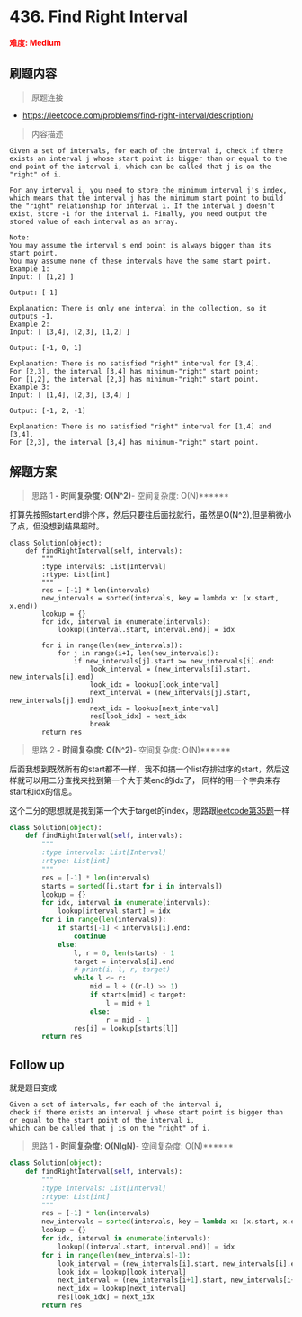 # 436. Find Right Interval

**<font color=red>难度: Medium</font>**

## 刷题内容

> 原题连接

* https://leetcode.com/problems/find-right-interval/description/

> 内容描述

```
Given a set of intervals, for each of the interval i, check if there exists an interval j whose start point is bigger than or equal to the end point of the interval i, which can be called that j is on the "right" of i.

For any interval i, you need to store the minimum interval j's index, which means that the interval j has the minimum start point to build the "right" relationship for interval i. If the interval j doesn't exist, store -1 for the interval i. Finally, you need output the stored value of each interval as an array.

Note:
You may assume the interval's end point is always bigger than its start point.
You may assume none of these intervals have the same start point.
Example 1:
Input: [ [1,2] ]

Output: [-1]

Explanation: There is only one interval in the collection, so it outputs -1.
Example 2:
Input: [ [3,4], [2,3], [1,2] ]

Output: [-1, 0, 1]

Explanation: There is no satisfied "right" interval for [3,4].
For [2,3], the interval [3,4] has minimum-"right" start point;
For [1,2], the interval [2,3] has minimum-"right" start point.
Example 3:
Input: [ [1,4], [2,3], [3,4] ]

Output: [-1, 2, -1]

Explanation: There is no satisfied "right" interval for [1,4] and [3,4].
For [2,3], the interval [3,4] has minimum-"right" start point.
```

## 解题方案

> 思路 1
******- 时间复杂度: O(N^2)******- 空间复杂度: O(N)******


打算先按照start,end排个序，然后只要往后面找就行，虽然是O(N^2),但是稍微小了点，但没想到结果超时。

```
class Solution(object):
    def findRightInterval(self, intervals):
        """
        :type intervals: List[Interval]
        :rtype: List[int]
        """
        res = [-1] * len(intervals)
        new_intervals = sorted(intervals, key = lambda x: (x.start, x.end))
        lookup = {}
        for idx, interval in enumerate(intervals):
            lookup[(interval.start, interval.end)] = idx
            
        for i in range(len(new_intervals)):
            for j in range(i+1, len(new_intervals)):
                if new_intervals[j].start >= new_intervals[i].end:
                    look_interval = (new_intervals[i].start, new_intervals[i].end)
                    look_idx = lookup[look_interval]
                    next_interval = (new_intervals[j].start, new_intervals[j].end)
                    next_idx = lookup[next_interval]
                    res[look_idx] = next_idx
                    break
        return res
```

> 思路 2
******- 时间复杂度: O(N^2)******- 空间复杂度: O(N)******

后面我想到既然所有的start都不一样，我不如搞一个list存排过序的start，然后这样就可以用二分查找来找到第一个大于某end的idx了，
同样的用一个字典来存start和idx的信息。

这个二分的思想就是找到第一个大于target的index，思路跟[leetcode第35题](https://github.com/apachecn/awesome-leetcode/blob/master/docs/Leetcode_Solutions/035._search_insert_position.md)一样

```python
class Solution(object):
    def findRightInterval(self, intervals):
        """
        :type intervals: List[Interval]
        :rtype: List[int]
        """
        res = [-1] * len(intervals)
        starts = sorted([i.start for i in intervals])
        lookup = {}
        for idx, interval in enumerate(intervals):
            lookup[interval.start] = idx
        for i in range(len(intervals)):
            if starts[-1] < intervals[i].end:
                continue
            else:
                l, r = 0, len(starts) - 1
                target = intervals[i].end
                # print(i, l, r, target)
                while l <= r:
                    mid = l + ((r-l) >> 1)
                    if starts[mid] < target:
                        l = mid + 1
                    else:
                        r = mid - 1
                res[i] = lookup[starts[l]]     
        return res
```






## Follow up


就是题目变成
```
Given a set of intervals, for each of the interval i, 
check if there exists an interval j whose start point is bigger than or equal to the start point of the interval i, 
which can be called that j is on the "right" of i.
```


> 思路 1
******- 时间复杂度: O(NlgN)******- 空间复杂度: O(N)******


```python
class Solution(object):
    def findRightInterval(self, intervals):
        """
        :type intervals: List[Interval]
        :rtype: List[int]
        """
        res = [-1] * len(intervals)
        new_intervals = sorted(intervals, key = lambda x: (x.start, x.end))
        lookup = {}
        for idx, interval in enumerate(intervals):
            lookup[(interval.start, interval.end)] = idx
        for i in range(len(new_intervals)-1):
            look_interval = (new_intervals[i].start, new_intervals[i].end)
            look_idx = lookup[look_interval]
            next_interval = (new_intervals[i+1].start, new_intervals[i+1].end)
            next_idx = lookup[next_interval]
            res[look_idx] = next_idx
        return res
```

